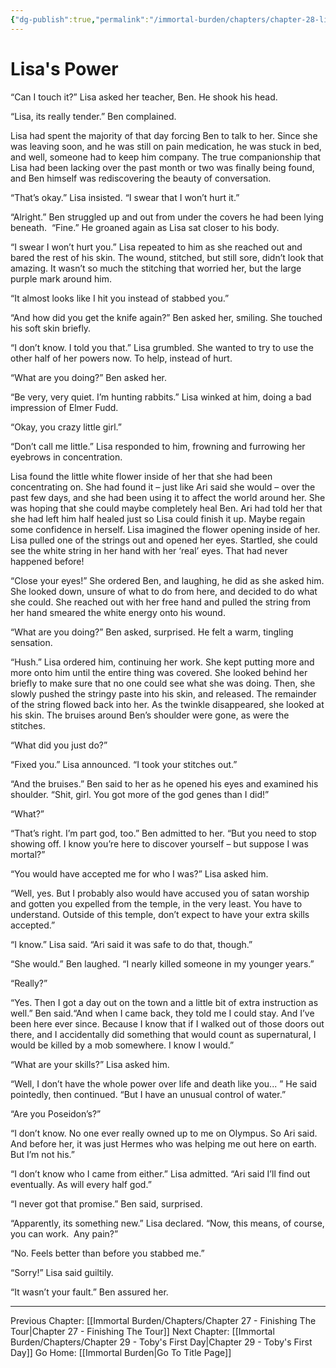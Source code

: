 ```yaml
---
{"dg-publish":true,"permalink":"/immortal-burden/chapters/chapter-28-lisa-s-power/"}
---
```


# Lisa's Power

“Can I touch it?” Lisa asked her teacher, Ben. He shook his head.

“Lisa, its really tender.” Ben complained.

Lisa had spent the majority of that day forcing Ben to talk to her. Since she was leaving soon, and he was still on pain medication, he was stuck in bed, and well, someone had to keep him company. The true companionship that Lisa had been lacking over the past month or two was finally being found, and Ben himself was rediscovering the beauty of conversation.

“That’s okay.” Lisa insisted. “I swear that I won’t hurt it.”

“Alright.” Ben struggled up and out from under the covers he had been lying beneath.  “Fine.” He groaned again as Lisa sat closer to his body.

“I swear I won’t hurt you.” Lisa repeated to him as she reached out and bared the rest of his skin. The wound, stitched, but still sore, didn’t look that amazing. It wasn’t so much the stitching that worried her, but the large purple mark around him.

“It almost looks like I hit you instead of stabbed you.”

“And how did you get the knife again?” Ben asked her, smiling. She touched his soft skin briefly.

“I don’t know. I told you that.” Lisa grumbled. She wanted to try to use the other half of her powers now. To help, instead of hurt.

“What are you doing?” Ben asked her.

“Be very, very quiet. I’m hunting rabbits.” Lisa winked at him, doing a bad impression of Elmer Fudd.

“Okay, you crazy little girl.”

“Don’t call me little.” Lisa responded to him, frowning and furrowing her eyebrows in concentration.

Lisa found the little white flower inside of her that she had been concentrating on. She had found it – just like Ari said she would – over the past few days, and she had been using it to affect the world around her. She was hoping that she could maybe completely heal Ben. Ari had told her that she had left him half healed just so Lisa could finish it up. Maybe regain some confidence in herself. Lisa imagined the flower opening inside of her. Lisa pulled one of the strings out and opened her eyes. Startled, she could see the white string in her hand with her ‘real’ eyes. That had never happened before!

“Close your eyes!” She ordered Ben, and laughing, he did as she asked him. She looked down, unsure of what to do from here, and decided to do what she could. She reached out with her free hand and pulled the string from her hand smeared the white energy onto his wound.

“What are you doing?” Ben asked, surprised. He felt a warm, tingling sensation.

“Hush.” Lisa ordered him, continuing her work. She kept putting more and more onto him until the entire thing was covered. She looked behind her briefly to make sure that no one could see what she was doing. Then, she slowly pushed the stringy paste into his skin, and released. The remainder of the string flowed back into her. As the twinkle disappeared, she looked at his skin. The bruises around Ben’s shoulder were gone, as were the stitches.

“What did you just do?”

“Fixed you.” Lisa announced. “I took your stitches out.”

“And the bruises.” Ben said to her as he opened his eyes and examined his shoulder. “Shit, girl. You got more of the god genes than I did!”

“What?”

“That’s right. I’m part god, too.” Ben admitted to her. “But you need to stop showing off. I know you’re here to discover yourself – but suppose I was mortal?”

“You would have accepted me for who I was?” Lisa asked him.

“Well, yes. But I probably also would have accused you of satan worship and gotten you expelled from the temple, in the very least. You have to understand. Outside of this temple, don’t expect to have your extra skills accepted.”

“I know.” Lisa said. “Ari said it was safe to do that, though.”

“She would.” Ben laughed. “I nearly killed someone in my younger years.”

“Really?”

“Yes. Then I got a day out on the town and a little bit of extra instruction as well.” Ben said.“And when I came back, they told me I could stay. And I’ve been here ever since. Because I know that if I walked out of those doors out there, and I accidentally did something that would count as supernatural, I would be killed by a mob somewhere. I know I would.”

“What are your skills?” Lisa asked him.

“Well, I don’t have the whole power over life and death like you... ” He said pointedly, then continued. “But I have an unusual control of water.”

“Are you Poseidon’s?”

“I don’t know. No one ever really owned up to me on Olympus. So Ari said. And before her, it was just Hermes who was helping me out here on earth. But I’m not his.”

“I don’t know who I came from either.” Lisa admitted. “Ari said I’ll find out eventually. As will every half god.”

“I never got that promise.” Ben said, surprised.

“Apparently, its something new.” Lisa declared. “Now, this means, of course, you can work.  Any pain?”

“No. Feels better than before you stabbed me.”

“Sorry!” Lisa said guiltily.

“It wasn’t your fault.” Ben assured her.

---
Previous Chapter: [[Immortal Burden/Chapters/Chapter 27 - Finishing The Tour\|Chapter 27 - Finishing The Tour]]
Next Chapter: [[Immortal Burden/Chapters/Chapter 29 - Toby's First Day\|Chapter 29 - Toby's First Day]]
Go Home: [[Immortal Burden\|Go To Title Page]]
  